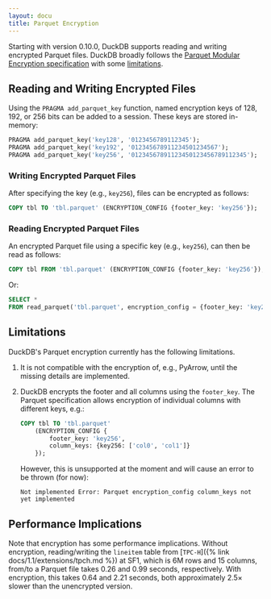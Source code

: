 ```yaml
---
layout: docu
title: Parquet Encryption
---
```


Starting with version 0.10.0, DuckDB supports reading and writing encrypted Parquet files.
DuckDB broadly follows the [Parquet Modular Encryption specification](https://github.com/apache/parquet-format/blob/master/Encryption.md) with some [limitations](#limitations).

## Reading and Writing Encrypted Files

Using the `PRAGMA add_parquet_key` function, named encryption keys of 128, 192, or 256 bits can be added to a session. These keys are stored in-memory:

```sql
PRAGMA add_parquet_key('key128', '0123456789112345');
PRAGMA add_parquet_key('key192', '012345678911234501234567');
PRAGMA add_parquet_key('key256', '01234567891123450123456789112345');
```

### Writing Encrypted Parquet Files

After specifying the key (e.g., `key256`), files can be encrypted as follows:

```sql
COPY tbl TO 'tbl.parquet' (ENCRYPTION_CONFIG {footer_key: 'key256'});
```

### Reading Encrypted Parquet Files

An encrypted Parquet file using a specific key (e.g., `key256`), can then be read as follows:

```sql
COPY tbl FROM 'tbl.parquet' (ENCRYPTION_CONFIG {footer_key: 'key256'});
```

Or:

```sql
SELECT *
FROM read_parquet('tbl.parquet', encryption_config = {footer_key: 'key256'});
```

## Limitations

DuckDB's Parquet encryption currently has the following limitations.

1. It is not compatible with the encryption of, e.g., PyArrow, until the missing details are implemented.

2. DuckDB encrypts the footer and all columns using the `footer_key`. The Parquet specification allows encryption of individual columns with different keys, e.g.:

   ```sql
   COPY tbl TO 'tbl.parquet'
       (ENCRYPTION_CONFIG {
           footer_key: 'key256',
           column_keys: {key256: ['col0', 'col1']}
       });
   ```

   However, this is unsupported at the moment and will cause an error to be thrown (for now):

   ```console
   Not implemented Error: Parquet encryption_config column_keys not yet implemented
   ```

## Performance Implications

Note that encryption has some performance implications.
Without encryption, reading/writing the `lineitem` table from [`TPC-H`]({% link docs/1.1/extensions/tpch.md %}) at SF1, which is 6M rows and 15 columns, from/to a Parquet file takes 0.26 and 0.99 seconds, respectively.
With encryption, this takes 0.64 and 2.21 seconds, both approximately 2.5× slower than the unencrypted version.